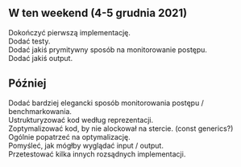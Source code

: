 ## W ten weekend (4-5 grudnia 2021)

Dokończyć pierwszą implementację.  
Dodać testy.  
Dodać jakiś prymitywny sposób na monitorowanie postępu.  
Dodać jakiś output.  

## Później

Dodać bardziej elegancki sposób monitorowania postępu / benchmarkowania.  
Ustrukturyzować kod według reprezentacji.  
Zoptymalizować kod, by nie alockował na stercie. (const generics?)  
Ogólnie popatrzeć na optymalizację.  
Pomyśleć, jak mógłby wyglądać input / output.  
Przetestować kilka innych rozsądnych implementacji.  